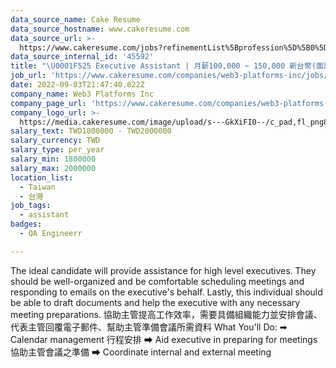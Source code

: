 ```yaml
---
data_source_name: Cake Resume
data_source_hostname: www.cakeresume.com
data_source_url: >-
  https://www.cakeresume.com/jobs?refinementList%5Bprofession%5D%5B0%5D=engineering_qa-engineer&refinementList%5Bsalary_currency%5D=TWD&range%5Bsalary_range%5D%5Bmin%5D=800096
data_source_internal_id: '45592'
title: "\U0001F525 Executive Assistant | 月薪100,000 ~ 150,000 新台幣(面議)"
job_url: 'https://www.cakeresume.com/companies/web3-platforms-inc/jobs/35525b'
date: 2022-09-03T21:47:40.822Z
company_name: Web3 Platforms Inc
company_page_url: 'https://www.cakeresume.com/companies/web3-platforms-inc'
company_logo_url: >-
  https://media.cakeresume.com/image/upload/s---GkXiFI0--/c_pad,fl_png8,h_200,w_200/v1666507635/lgwye4znpg6zfvqumnzy.png
salary_text: TWD1800000 - TWD2000000
salary_currency: TWD
salary_type: per_year
salary_min: 1800000
salary_max: 2000000
location_list:
  - Taiwan
  - 台灣
job_tags:
  - assistant
badges:
  - QA Engineerr

---
```


The ideal candidate will provide assistance for high level executives. They should be well-organized and be comfortable scheduling meetings and responding to emails on the executive's behalf. Lastly, this individual should be able to draft documents and help the executive with any necessary meeting preparations. 協助主管提高工作效率，需要具備組織能力並安排會議、代表主管回覆電子郵件、幫助主管準備會議所需資料 What You'll Do: ➡ Calendar management 行程安排 ➡ Aid executive in preparing for meetings 協助主管會議之準備 ➡ Coordinate internal and external meeting